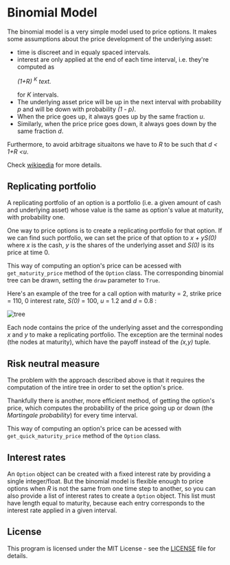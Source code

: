 # Binomial Model

The binomial model is a very simple model used to price options. It makes some assumptions about the price development of the underlying asset:

- time is discreet and in equaly spaced intervals.
- interest are only applied at the end of each time interval, i.e. they're computed as *<p>(1+R) <sup>K</sup> text.</p>* for *K​* intervals.
- The underlying asset price will be up in the next interval with probability *p* ​and will be down with probability *(1 - p)​*.
- When the price goes up, it always goes up by the same fraction *u​*.
- Similarly, when the price price goes down, it always goes down by the same fraction *d​*.

Furthermore, to avoid arbitrage situaitons we have to *R​* to be such that *d < 1+R <u​*.

Check [wikipedia](https://en.wikipedia.org/wiki/Binomial_options_pricing_model) for more details.



## Replicating portfolio

A replicating portfolio of an option is a portfolio (i.e. a given amount of cash and underlying asset) whose value is the same as option's value at maturity, with probability one. 

One way to price options is to create a replicating portfolio for that option. If we can find such portfolio, we can set the price of that option to *x + yS(0)​* where *x​* is the cash, *y* is the shares of the underlying asset and *S(0)​* is its price at time 0. 

This way of computing an option's price can be acessed with `get_maturity_price` method of the `Option` class. The corresponding binomial tree can be drawn, setting the `draw` parameter to `True`. 

Here's an example of the tree for a call option with maturity = 2, strike price = 110, 0 interest rate, *S(0)​* = 100, *u​* = 1.2 and *d* = 0.8 : 

![tree](https://user-images.githubusercontent.com/25433159/112751788-a9810180-8fc7-11eb-94ff-a9b8bbc341f9.png)

Each node contains the price of the underlying asset and the corresponding *x​* and *y* to make a replicating portfolio. The exception are the terminal nodes (the nodes at maturity), which have the payoff instead of the *(x,y)​* tuple.



## Risk neutral measure

The problem with the approach described above is that it requires the computation of the intire tree in order to set the option's price. 

Thankfully there is another, more efficient method, of getting the option's price, which computes the probability of the price going up or down (the *Martingale probability*) for every time interval. 

This way of computing an option's price can be acessed with `get_quick_maturity_price` method of the `Option` class. 



## Interest rates

An `Option` object can be created with a fixed interest rate by providing a single integer/float. But the binomial model is flexible enough to price options when $R$ is not the same from one time step to another, so you can also provide a list of interest rates to create a `Option` object. This list must have length equal to maturity, because each entry corresponds to the interest rate applied in a given interval.



## License

This program is licensed under the MIT License - see the [LICENSE](LICENSE) file for details. 